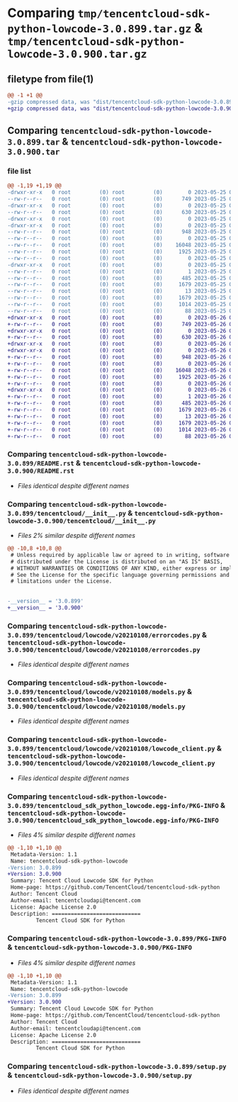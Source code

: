 # Comparing `tmp/tencentcloud-sdk-python-lowcode-3.0.899.tar.gz` & `tmp/tencentcloud-sdk-python-lowcode-3.0.900.tar.gz`

## filetype from file(1)

```diff
@@ -1 +1 @@
-gzip compressed data, was "dist/tencentcloud-sdk-python-lowcode-3.0.899.tar", last modified: Thu May 25 00:30:46 2023, max compression
+gzip compressed data, was "dist/tencentcloud-sdk-python-lowcode-3.0.900.tar", last modified: Fri May 26 02:22:28 2023, max compression
```

## Comparing `tencentcloud-sdk-python-lowcode-3.0.899.tar` & `tencentcloud-sdk-python-lowcode-3.0.900.tar`

### file list

```diff
@@ -1,19 +1,19 @@
-drwxr-xr-x   0 root         (0) root         (0)        0 2023-05-25 00:30:46.000000 tencentcloud-sdk-python-lowcode-3.0.899/
--rw-r--r--   0 root         (0) root         (0)      749 2023-05-25 00:30:45.000000 tencentcloud-sdk-python-lowcode-3.0.899/README.rst
-drwxr-xr-x   0 root         (0) root         (0)        0 2023-05-25 00:30:46.000000 tencentcloud-sdk-python-lowcode-3.0.899/tencentcloud/
--rw-r--r--   0 root         (0) root         (0)      630 2023-05-25 00:30:45.000000 tencentcloud-sdk-python-lowcode-3.0.899/tencentcloud/__init__.py
-drwxr-xr-x   0 root         (0) root         (0)        0 2023-05-25 00:30:46.000000 tencentcloud-sdk-python-lowcode-3.0.899/tencentcloud/lowcode/
-drwxr-xr-x   0 root         (0) root         (0)        0 2023-05-25 00:30:46.000000 tencentcloud-sdk-python-lowcode-3.0.899/tencentcloud/lowcode/v20210108/
--rw-r--r--   0 root         (0) root         (0)      948 2023-05-25 00:30:46.000000 tencentcloud-sdk-python-lowcode-3.0.899/tencentcloud/lowcode/v20210108/errorcodes.py
--rw-r--r--   0 root         (0) root         (0)        0 2023-05-25 00:30:46.000000 tencentcloud-sdk-python-lowcode-3.0.899/tencentcloud/lowcode/v20210108/__init__.py
--rw-r--r--   0 root         (0) root         (0)    16048 2023-05-25 00:30:46.000000 tencentcloud-sdk-python-lowcode-3.0.899/tencentcloud/lowcode/v20210108/models.py
--rw-r--r--   0 root         (0) root         (0)     1925 2023-05-25 00:30:46.000000 tencentcloud-sdk-python-lowcode-3.0.899/tencentcloud/lowcode/v20210108/lowcode_client.py
--rw-r--r--   0 root         (0) root         (0)        0 2023-05-25 00:30:46.000000 tencentcloud-sdk-python-lowcode-3.0.899/tencentcloud/lowcode/__init__.py
-drwxr-xr-x   0 root         (0) root         (0)        0 2023-05-25 00:30:46.000000 tencentcloud-sdk-python-lowcode-3.0.899/tencentcloud_sdk_python_lowcode.egg-info/
--rw-r--r--   0 root         (0) root         (0)        1 2023-05-25 00:30:46.000000 tencentcloud-sdk-python-lowcode-3.0.899/tencentcloud_sdk_python_lowcode.egg-info/dependency_links.txt
--rw-r--r--   0 root         (0) root         (0)      485 2023-05-25 00:30:46.000000 tencentcloud-sdk-python-lowcode-3.0.899/tencentcloud_sdk_python_lowcode.egg-info/SOURCES.txt
--rw-r--r--   0 root         (0) root         (0)     1679 2023-05-25 00:30:46.000000 tencentcloud-sdk-python-lowcode-3.0.899/tencentcloud_sdk_python_lowcode.egg-info/PKG-INFO
--rw-r--r--   0 root         (0) root         (0)       13 2023-05-25 00:30:46.000000 tencentcloud-sdk-python-lowcode-3.0.899/tencentcloud_sdk_python_lowcode.egg-info/top_level.txt
--rw-r--r--   0 root         (0) root         (0)     1679 2023-05-25 00:30:46.000000 tencentcloud-sdk-python-lowcode-3.0.899/PKG-INFO
--rw-r--r--   0 root         (0) root         (0)     1014 2023-05-25 00:30:45.000000 tencentcloud-sdk-python-lowcode-3.0.899/setup.py
--rw-r--r--   0 root         (0) root         (0)       88 2023-05-25 00:30:46.000000 tencentcloud-sdk-python-lowcode-3.0.899/setup.cfg
+drwxr-xr-x   0 root         (0) root         (0)        0 2023-05-26 02:22:28.000000 tencentcloud-sdk-python-lowcode-3.0.900/
+-rw-r--r--   0 root         (0) root         (0)      749 2023-05-26 02:22:28.000000 tencentcloud-sdk-python-lowcode-3.0.900/README.rst
+drwxr-xr-x   0 root         (0) root         (0)        0 2023-05-26 02:22:28.000000 tencentcloud-sdk-python-lowcode-3.0.900/tencentcloud/
+-rw-r--r--   0 root         (0) root         (0)      630 2023-05-26 02:22:28.000000 tencentcloud-sdk-python-lowcode-3.0.900/tencentcloud/__init__.py
+drwxr-xr-x   0 root         (0) root         (0)        0 2023-05-26 02:22:28.000000 tencentcloud-sdk-python-lowcode-3.0.900/tencentcloud/lowcode/
+drwxr-xr-x   0 root         (0) root         (0)        0 2023-05-26 02:22:28.000000 tencentcloud-sdk-python-lowcode-3.0.900/tencentcloud/lowcode/v20210108/
+-rw-r--r--   0 root         (0) root         (0)      948 2023-05-26 02:22:28.000000 tencentcloud-sdk-python-lowcode-3.0.900/tencentcloud/lowcode/v20210108/errorcodes.py
+-rw-r--r--   0 root         (0) root         (0)        0 2023-05-26 02:22:28.000000 tencentcloud-sdk-python-lowcode-3.0.900/tencentcloud/lowcode/v20210108/__init__.py
+-rw-r--r--   0 root         (0) root         (0)    16048 2023-05-26 02:22:28.000000 tencentcloud-sdk-python-lowcode-3.0.900/tencentcloud/lowcode/v20210108/models.py
+-rw-r--r--   0 root         (0) root         (0)     1925 2023-05-26 02:22:28.000000 tencentcloud-sdk-python-lowcode-3.0.900/tencentcloud/lowcode/v20210108/lowcode_client.py
+-rw-r--r--   0 root         (0) root         (0)        0 2023-05-26 02:22:28.000000 tencentcloud-sdk-python-lowcode-3.0.900/tencentcloud/lowcode/__init__.py
+drwxr-xr-x   0 root         (0) root         (0)        0 2023-05-26 02:22:28.000000 tencentcloud-sdk-python-lowcode-3.0.900/tencentcloud_sdk_python_lowcode.egg-info/
+-rw-r--r--   0 root         (0) root         (0)        1 2023-05-26 02:22:28.000000 tencentcloud-sdk-python-lowcode-3.0.900/tencentcloud_sdk_python_lowcode.egg-info/dependency_links.txt
+-rw-r--r--   0 root         (0) root         (0)      485 2023-05-26 02:22:28.000000 tencentcloud-sdk-python-lowcode-3.0.900/tencentcloud_sdk_python_lowcode.egg-info/SOURCES.txt
+-rw-r--r--   0 root         (0) root         (0)     1679 2023-05-26 02:22:28.000000 tencentcloud-sdk-python-lowcode-3.0.900/tencentcloud_sdk_python_lowcode.egg-info/PKG-INFO
+-rw-r--r--   0 root         (0) root         (0)       13 2023-05-26 02:22:28.000000 tencentcloud-sdk-python-lowcode-3.0.900/tencentcloud_sdk_python_lowcode.egg-info/top_level.txt
+-rw-r--r--   0 root         (0) root         (0)     1679 2023-05-26 02:22:28.000000 tencentcloud-sdk-python-lowcode-3.0.900/PKG-INFO
+-rw-r--r--   0 root         (0) root         (0)     1014 2023-05-26 02:22:28.000000 tencentcloud-sdk-python-lowcode-3.0.900/setup.py
+-rw-r--r--   0 root         (0) root         (0)       88 2023-05-26 02:22:28.000000 tencentcloud-sdk-python-lowcode-3.0.900/setup.cfg
```

### Comparing `tencentcloud-sdk-python-lowcode-3.0.899/README.rst` & `tencentcloud-sdk-python-lowcode-3.0.900/README.rst`

 * *Files identical despite different names*

### Comparing `tencentcloud-sdk-python-lowcode-3.0.899/tencentcloud/__init__.py` & `tencentcloud-sdk-python-lowcode-3.0.900/tencentcloud/__init__.py`

 * *Files 2% similar despite different names*

```diff
@@ -10,8 +10,8 @@
 # Unless required by applicable law or agreed to in writing, software
 # distributed under the License is distributed on an "AS IS" BASIS,
 # WITHOUT WARRANTIES OR CONDITIONS OF ANY KIND, either express or implied.
 # See the License for the specific language governing permissions and
 # limitations under the License.
 
 
-__version__ = '3.0.899'
+__version__ = '3.0.900'
```

### Comparing `tencentcloud-sdk-python-lowcode-3.0.899/tencentcloud/lowcode/v20210108/errorcodes.py` & `tencentcloud-sdk-python-lowcode-3.0.900/tencentcloud/lowcode/v20210108/errorcodes.py`

 * *Files identical despite different names*

### Comparing `tencentcloud-sdk-python-lowcode-3.0.899/tencentcloud/lowcode/v20210108/models.py` & `tencentcloud-sdk-python-lowcode-3.0.900/tencentcloud/lowcode/v20210108/models.py`

 * *Files identical despite different names*

### Comparing `tencentcloud-sdk-python-lowcode-3.0.899/tencentcloud/lowcode/v20210108/lowcode_client.py` & `tencentcloud-sdk-python-lowcode-3.0.900/tencentcloud/lowcode/v20210108/lowcode_client.py`

 * *Files identical despite different names*

### Comparing `tencentcloud-sdk-python-lowcode-3.0.899/tencentcloud_sdk_python_lowcode.egg-info/PKG-INFO` & `tencentcloud-sdk-python-lowcode-3.0.900/tencentcloud_sdk_python_lowcode.egg-info/PKG-INFO`

 * *Files 4% similar despite different names*

```diff
@@ -1,10 +1,10 @@
 Metadata-Version: 1.1
 Name: tencentcloud-sdk-python-lowcode
-Version: 3.0.899
+Version: 3.0.900
 Summary: Tencent Cloud Lowcode SDK for Python
 Home-page: https://github.com/TencentCloud/tencentcloud-sdk-python
 Author: Tencent Cloud
 Author-email: tencentcloudapi@tencent.com
 License: Apache License 2.0
 Description: ============================
         Tencent Cloud SDK for Python
```

### Comparing `tencentcloud-sdk-python-lowcode-3.0.899/PKG-INFO` & `tencentcloud-sdk-python-lowcode-3.0.900/PKG-INFO`

 * *Files 4% similar despite different names*

```diff
@@ -1,10 +1,10 @@
 Metadata-Version: 1.1
 Name: tencentcloud-sdk-python-lowcode
-Version: 3.0.899
+Version: 3.0.900
 Summary: Tencent Cloud Lowcode SDK for Python
 Home-page: https://github.com/TencentCloud/tencentcloud-sdk-python
 Author: Tencent Cloud
 Author-email: tencentcloudapi@tencent.com
 License: Apache License 2.0
 Description: ============================
         Tencent Cloud SDK for Python
```

### Comparing `tencentcloud-sdk-python-lowcode-3.0.899/setup.py` & `tencentcloud-sdk-python-lowcode-3.0.900/setup.py`

 * *Files identical despite different names*

